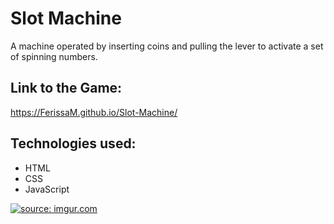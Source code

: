 # Slot Machine

A machine operated by inserting coins and pulling the lever to activate a set of spinning numbers.

## Link to the Game:

https://FerissaM.github.io/Slot-Machine/

## Technologies used:
- HTML
- CSS
- JavaScript

<a href="https://imgur.com/gHeN1C4"><img src="https://i.imgur.com/gHeN1C4.png" title="source: imgur.com" /></a>